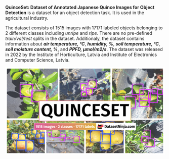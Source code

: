 **QuinceSet: Dataset of Annotated Japanese Quince Images for Object Detection** is a dataset for an object detection task. It is used in the agricultural industry. 

The dataset consists of 1515 images with 17171 labeled objects belonging to 2 different classes including *unripe* and *ripe*. There are no pre-defined <i>train/val/test</i> splits in the dataset. Additionaly, the dataset contains information about ***air temperature, °C***, ***humidity, %***, ***soil temperature, °C***, ***soil moisture content, %***, and ***PPFD, µmol/m2/s***. The dataset was released in 2022 by the Institute of Horticulture, Latvia and Institute of Electronics and Computer Science, Latvia.

<img src="https://github.com/dataset-ninja/quince-set/raw/main/visualizations/poster.png">
